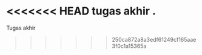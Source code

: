 <<<<<<< HEAD
tugas akhir .
=======
Tugas akhir








>>>>>>> 250ca872a8a3edf61249cf165aae3f0c1a15365a
